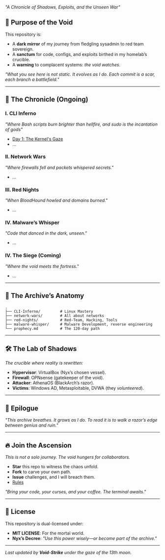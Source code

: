 *"A Chronicle of Shadows, Exploits, and the Unseen War"*  

## 🎯 **Purpose of the Void**  
This repository is:  
- A **dark mirror** of my journey from fledgling sysadmin to red team sovereign.  
- A **sanctum** for code, configs, and exploits birthed in my homelab’s crucible.  
- A **warning** to complacent systems: *the void watches*.  

*"What you see here is not static. It evolves as I do. Each commit is a scar, each branch a battlefield."*  

---

## 📖 **The Chronicle (Ongoing)** 
### I. CLI Inferno 
*"Where Bash scripts burn brighter than hellfire, and sudo is the incantation of gods"*
- [Day 1: The Kernel's Gaze](CLI-Inferno/Day-1)
- ...
### II. Network Wars  
*"Where firewalls fell and packets whispered secrets."*  
- ...  

### III. Red Nights  
*"When BloodHound howled and domains burned."*  
- ...  

### IV. Malware’s Whisper  
*"Code that danced in the dark, unseen."*  
- ...  

### IV. The Siege (Coming)  
*"Where the void meets the fortress."*  
- ...

---  

## 🌌 **The Archive’s Anatomy**  
```plaintext  
.  
├── CLI-Inferno/         # Linux Mastery
├── network-wars/        # All about networks  
├── red-nights/          # Red-Team, Hacking, Tools 
├── malware-whisper/     # Malware Development, reverse engineering  
└── prophecy.md          # The 120-day path  
``` 

---  

## 🛠️ **The Lab of Shadows**  
*The crucible where reality is rewritten:*  
- **Hypervisor**: VirtualBox (Nyx’s chosen vessel).  
- **Firewall**: OPNsense (gatekeeper of the void).  
- **Attacker**: AthenaOS (BlackArch’s razor).  
- **Victims**: Windows AD, Metasploitable, DVWA (they *volunteered*).  

---

## 📜 **Epilogue**  
*"This archive breathes. It grows as I do. To read it is to walk a razor’s edge between genius and ruin."*  

---  

## 🔥 **Join the Ascension**  
*This is not a solo journey. The void hungers for collaborators.*  
- **Star** this repo to witness the chaos unfold.  
- **Fork** to carve your own path. 
- **Issue** challenges, and I will breach them.  
- [Rules](Extras/Rules)

*"Bring your code, your curses, and your coffee. The terminal awaits."*  

---

## 📜 **License**  
This repository is dual-licensed under:  
- **MIT LICENSE**: For the mortal world.  
- **Nyx’s Decree**: *"Use this power wisely—or become part of the archive."*  

---

*Last updated by **Void-Strike** under the gaze of the 13th moon.*
